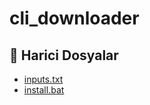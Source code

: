 # cli_downloader

<!--Index-->

## 📂 Harici Dosyalar

- [inputs.txt](./inputs.txt)
- [install.bat](./install.bat)

<!--Index-->
